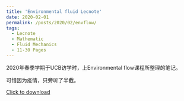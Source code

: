 ```yaml
---
title: 'Environmental fluid Lecnote'
date: 2020-02-01
permalink: /posts/2020/02/envflow/
tags:
  - Lecnote
  - Mathematic
  - Fluid Mechanics
  - 11-30 Pages
---
```


2020年春季学期于UCB访学时，上Environmental flow课程所整理的笔记。

可惜因为疫情，只旁听了半截。

[Click to download](/files/lecnote/EnvironmentalFluidNote.pdf)

